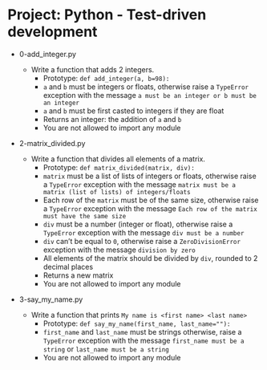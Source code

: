 # Project: Python - Test-driven development

*   0-add_integer.py
    - Write a function that adds 2 integers.
      - Prototype: `def add_integer(a, b=98):`
      - `a` and `b` must be integers or floats, otherwise raise a `TypeError` exception with the message `a must be an integer or b must be an integer`
      - `a` and `b` must be first casted to integers if they are float
      - Returns an integer: the addition of `a` and `b`
      - You are not allowed to import any module

*   2-matrix_divided.py
    - Write a function that divides all elements of a matrix.
      - Prototype: `def matrix_divided(matrix, div):`
      - `matrix` must be a list of lists of integers or floats, otherwise raise a `TypeError` exception with the message `matrix must be a matrix (list of lists) of integers/floats`
      - Each row of the `matrix` must be of the same size, otherwise raise a `TypeError` exception with the message `Each row of the matrix must have the same size`
      - `div` must be a number (integer or float), otherwise raise a `TypeError` exception with the message `div must be a number`
      - `div` can’t be equal to `0`, otherwise raise a `ZeroDivisionError` exception with the message `division by zero`
      - All elements of the matrix should be divided by `div`, rounded to 2 decimal places
      - Returns a new matrix
      - You are not allowed to import any module

*   3-say_my_name.py
    - Write a function that prints `My name is <first name> <last name>`
      - Prototype: `def say_my_name(first_name, last_name=""):`
      - `first_name` and `last_name` must be strings otherwise, raise a `TypeError` exception with the message `first_name must be a string` or `last_name must be a string`
      - You are not allowed to import any module
